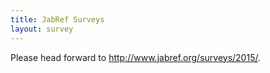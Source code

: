 ```yaml
---
title: JabRef Surveys
layout: survey
---
```


Please head forward to <http://www.jabref.org/surveys/2015/>.
